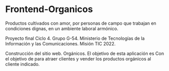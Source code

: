 # Frontend-Organicos
Productos cultivados con amor, por personas de campo que trabajan en condiciones dignas, en un ambiente laboral armónico.


Proyecto final Ciclo 4. Grupo G-54.    Ministerio de Tecnologías de la Información y las Comunicaciones.  Misión TIC 2022.

Construcción del sitio web. Orgánicos. El objetivo de esta aplicación es Con  el objetivo de para atraer clientes y vender los productos orgánicos al cliente indicado.
